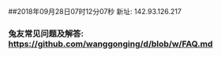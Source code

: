 ##2018年09月28日07时12分07秒 新址: 142.93.126.217
### 兔友常见问题及解答: https://github.com/wanggonging/d/blob/w/FAQ.md
